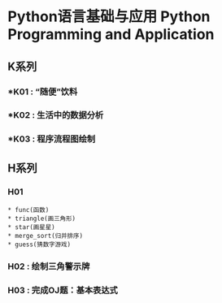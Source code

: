 # Python语言基础与应用 Python Programming and Application
## K系列
### *K01 : “随便”饮料
### *K02 : 生活中的数据分析
### *K03 : 程序流程图绘制


## H系列
### H01
```
* func(函数)
* triangle(画三角形)
* star(画星星)
* merge_sort(归并排序)
* guess(猜数字游戏)
```
### H02 : 绘制三角警示牌
### H03 : 完成OJ题：基本表达式

